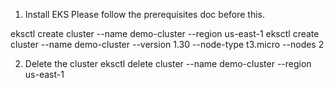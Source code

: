 1. Install EKS
Please follow the prerequisites doc before this.


eksctl create cluster --name demo-cluster --region us-east-1 
eksctl create cluster --name demo-cluster --version 1.30 --node-type t3.micro --nodes 2

2. Delete the cluster
eksctl delete cluster --name demo-cluster --region us-east-1